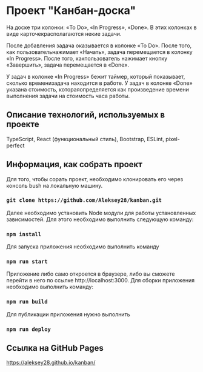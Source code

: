 # Проект "Канбан-доска"

На доске три колонки: «To Do», «In Progress», «Done». В этих колонках в виде карточекрасполагаются некие задачи.

После добавления задача оказывается в колонке «To Do». После того, как пользовательнажимает «Начать», задача перемещается в колонку «In Progress». После того, какпользователь нажимает кнопку «Завершить», задача перемещается в «Done».

У задач в колонке «In Progress» бежит таймер, который показывает, сколько временизадача находится в работе. У задач в колонке «Done» указана стоимость, котораяопределяется как произведение времени выполнения задачи на стоимость часа работы.

## Описание технологий, используемых в проекте
TypeScript, React (функциональный стиль), Bootstrap, ESLint, pixel-perfect

## Информация, как собрать проект
Для того, чтобы сорать проект, необходимо клонировать его через консоль bush на локальную машину.
### `git clone https://github.com/Aleksey28/kanban.git`
Далее необходимо установить Node модули для работы установленных зависимостей. Для этого необходимо выполнить следующую команду:
### `npm install`
Для запуска приложения необходимо выполнить команду
### `npm run start`
Приложение либо само откроется в браузере, либо вы сможете перейти в него по ссылке http://localhost:3000.
Для сборки приложения необходимо выполнить команду:
### `npm run build`
Для публикации приложения нужно выполнить 
### `npm run deploy`
## Ссылка на GitHub Pages
https://aleksey28.github.io/kanban/

